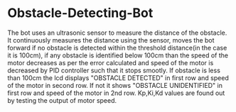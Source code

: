 # Obstacle-Detecting-Bot
The bot uses an ultrasonic sensor to measure the distance of the obstacle. It continuously measures the distance using the sensor, moves the bot forward if no obstacle is detected within the threshold distance(in the case it is 100cm), if any obstacle is identified below 100cm than the speed of the motor decreases as per the error calculated and speed of the motor is decreased by PID controller such that it stops smootly. If obstacle is less than 100cm the lcd displays "OBSTACLE DETECTED" in first row and speed of the motor in second row. If not it shows "OBSTACLE UNIDENTIFIED" in first row and speed of the motor in 2nd row. Kp,Ki,Kd values are found out by testing the output of motor speed.
